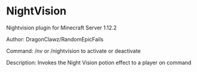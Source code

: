 # NightVision

Nightvision plugin for Minecraft Server 1.12.2

Author: DragonClawz/RandomEpicFails



Command: /nv or /nightvision to activate or deactivate

Description: Invokes the Night Vision potion effect to a player on command
